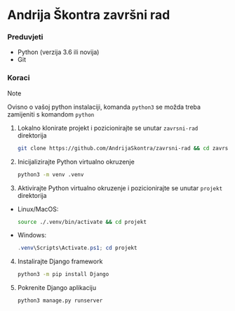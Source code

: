 # Andrija Škontra završni rad

### Preduvjeti

- Python (verzija 3.6 ili novija)
- Git

### Koraci

> [!NOTE]
> Ovisno o vašoj python instalaciji, komanda `python3`
> se možda treba zamijeniti s komandom `python`

1. Lokalno klonirate projekt i pozicionirajte se unutar `zavrsni-rad` direktorija

    ```bash
    git clone https://github.com/AndrijaSkontra/zavrsni-rad && cd zavrsni-rad
    ```

2. Inicijalizirajte Python virtualno okruzenje

    ```bash
    python3 -m venv .venv
    ``` 

3. Aktivirajte Python virtualno okruzenje i pozicionirajte se unutar `projekt` direktorija

- Linux/MacOS:

   ```bash
   source ./.venv/bin/activate && cd projekt
   ```

- Windows:

  ```powershell
  .venv\Scripts\Activate.ps1; cd projekt
  ```

4. Instalirajte Django framework

    ```bash
    python3 -m pip install Django
    ```

5. Pokrenite Django aplikaciju

    ```bash
    python3 manage.py runserver
    ```
